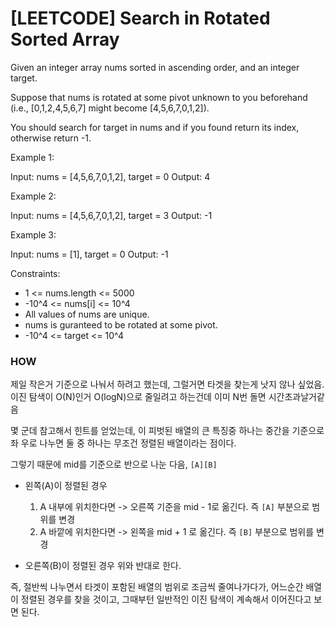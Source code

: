 # [LEETCODE] Search in Rotated Sorted Array

Given an integer array nums sorted in ascending order, and an integer target.

Suppose that nums is rotated at some pivot unknown to you beforehand (i.e., [0,1,2,4,5,6,7] might become [4,5,6,7,0,1,2]).

You should search for target in nums and if you found return its index, otherwise return -1.

Example 1:

Input: nums = [4,5,6,7,0,1,2], target = 0
Output: 4

Example 2:

Input: nums = [4,5,6,7,0,1,2], target = 3
Output: -1

Example 3:

Input: nums = [1], target = 0
Output: -1

Constraints:

- 1 <= nums.length <= 5000
- -10^4 <= nums[i] <= 10^4
- All values of nums are unique.
- nums is guranteed to be rotated at some pivot.
- -10^4 <= target <= 10^4

### HOW

제일 작은거 기준으로 나눠서 하려고 했는데, 그럴거면 타겟을 찾는게 낫지 않나 싶었음. 이진 탐색이 O(N)인거 O(logN)으로 줄일려고 하는건데 이미 N번 돌면 시간초과날거같음

몇 군데 참고해서 힌트를 얻었는데, 이 피벗된 배열의 큰 특징중 하나는 중간을 기준으로 좌 우로 나누면 둘 중 하나는 무조건 정렬된 배열이라는 점이다.

그렇기 때문에 mid를 기준으로 반으로 나눈 다음, `[A][B]`

- 왼쪽(A)이 정렬된 경우

  1. A 내부에 위치한다면 -> 오른쪽 기준을 mid - 1로 옮긴다. 즉 `[A]` 부분으로 범위를 변경
  2. A 바깥에 위치한다면 -> 왼쪽을 mid + 1 로 옮긴다. 즉 `[B]` 부분으로 범위를 변경

- 오른쪽(B)이 정렬된 경우
  위와 반대로 한다.

즉, 절반씩 나누면서 타겟이 포함된 배열의 범위로 조금씩 줄여나가다가, 어느순간 배열이 정렬된 경우를 찾을 것이고, 그때부턴 일반적인 이진 탐색이 계속해서 이어진다고 보면 된다.
